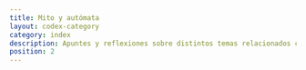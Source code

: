 ```yaml
---
title: Mito y autómata
layout: codex-category
category: index
description: Apuntes y reflexiones sobre distintos temas relacionados con la historia y filosofía de las matemáticas, y las ciencias de la computación, su presencia en el arte y la cultura, etc.
position: 2
---
```

